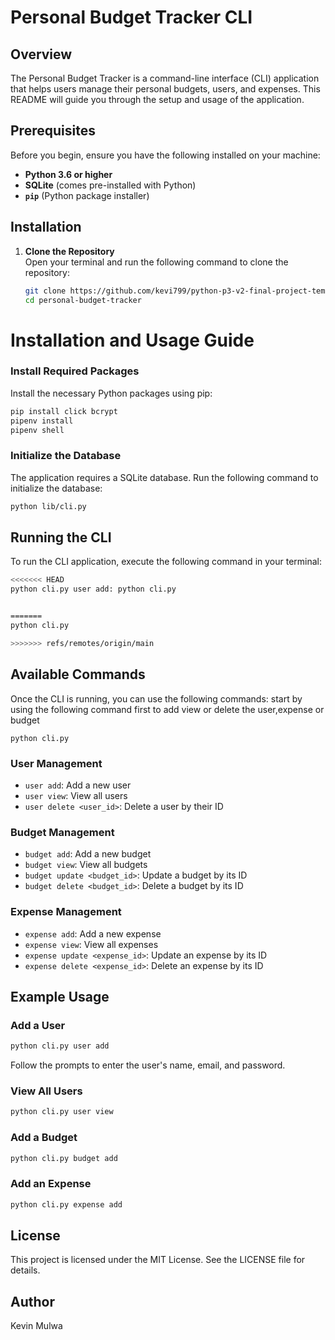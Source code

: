 # Personal Budget Tracker CLI

## Overview

The Personal Budget Tracker is a command-line interface (CLI) application that helps users manage their personal budgets, users, and expenses. This README will guide you through the setup and usage of the application.

## Prerequisites

Before you begin, ensure you have the following installed on your machine:

- **Python 3.6 or higher**
- **SQLite** (comes pre-installed with Python)
- **`pip`** (Python package installer)

## Installation

1. **Clone the Repository**  
   Open your terminal and run the following command to clone the repository:

   ```bash
   git clone https://github.com/kevi799/python-p3-v2-final-project-template
   cd personal-budget-tracker
   ```

# Installation and Usage Guide

### Install Required Packages

Install the necessary Python packages using pip:

```bash
pip install click bcrypt
pipenv install
pipenv shell
```

### Initialize the Database

The application requires a SQLite database. Run the following command to initialize the database:

```bash
python lib/cli.py
```

## Running the CLI

To run the CLI application, execute the following command in your terminal:

```bash
<<<<<<< HEAD
python cli.py user add: python cli.py


=======
python cli.py

>>>>>>> refs/remotes/origin/main
```

## Available Commands

Once the CLI is running, you can use the following commands:
start by using the following command first to add view or delete the user,expense or budget

```
python cli.py
```

### User Management

- `user add`: Add a new user
- `user view`: View all users
- `user delete <user_id>`: Delete a user by their ID

### Budget Management

- `budget add`: Add a new budget
- `budget view`: View all budgets
- `budget update <budget_id>`: Update a budget by its ID
- `budget delete <budget_id>`: Delete a budget by its ID

### Expense Management

- `expense add`: Add a new expense
- `expense view`: View all expenses
- `expense update <expense_id>`: Update an expense by its ID
- `expense delete <expense_id>`: Delete an expense by its ID

## Example Usage

### Add a User

```bash
python cli.py user add
```

Follow the prompts to enter the user's name, email, and password.

### View All Users

```bash
python cli.py user view
```

### Add a Budget

```bash
python cli.py budget add
```

### Add an Expense

```bash
python cli.py expense add
```

## License

This project is licensed under the MIT License. See the LICENSE file for details.

## Author

Kevin Mulwa
